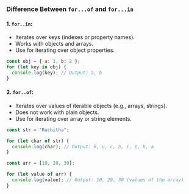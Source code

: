 ### Difference Between `for...of` and `for...in`
 #### 1. `for..in`:
-  Iterates over keys (indexes or property names).
- Works with objects and arrays.
- Use for iterating over object properties.

```js
const obj = { a: 1, b: 2 };
for (let key in obj) {
  console.log(key); // Output: a, b
}
```

#### 2. `for..of`:
- Iterates over values of iterable objects (e.g., arrays, strings).
- Does not work with plain objects.
- Use for iterating over array or string elements.
```js
const str = "Ruchitha";

for (let char of str) {
  console.log(char); // Output: R, u, c, h, i, t, h, a
}
```
```js
const arr = [10, 20, 30];

for (let value of arr) {
  console.log(value); // Output: 10, 20, 30 (values of the array)
}
```